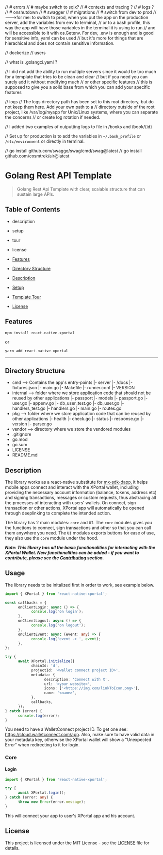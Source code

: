 // # errors 
// # maybe switch to sqlx?
// # contexts and tracing ?
// # logs ?
// # onshutdown
// # swagger
// # migrations
// # switch from dev to prod
// --->for me: to switch to prod, when you put the app on the production server, add the variables from env to terminal,
// or to a bash profile, this way the app will have those variables in the terminal it is using to run
// and will be accessible to it with os.Getenv. For dev, .env is enough and is good for sensitive info, yaml can be used
// but it's more for things that are hierachical and does not contain sensitive information.

// dockerize
// users

// what is .golangci.yaml ?

// I did not add the ability to run multiple servers since it would be too much for a template that tries to be clean and clear
// but if you need you can surely add it without modifying much
// or other specific features
// this is supposed to give you a solid base from which you can add your specific features

// logs
// The logs directory path has been set to this root directory, but do not keep them here. Add your own path to a
// directory outside of the root project, like /var/log/myapp for Unix/Linux systems, where you can separate the concerns
// or create log rotation if needed.

// I added two examples of outputting logs to file in /books and /book/{id}

// Set up for production is to add the variables in `~/.bash_profile` or `/etc/environment` or directly in terminal.

// go install github.com/swaggo/swag/cmd/swag@latest
// go install github.com/cosmtrek/air@latest


# Golang Rest API Template
> Golang Rest Api Template with clear, scalable structure that can sustain large APIs.

## Table of Contents

- description
- setup
- tour
- license

- [Features](#Features)
- [Directory Structure](#Directory-Structure)
- [Description](#Description)
- [Setup](#Setup)
- [Template Tour](#Tempalte-Tour)
- [License](#license)

## Features

```bash
npm install react-native-xportal
```
or 
```bash
yarn add react-native-xportal
```

---

## Directory Structure
- cmd --> Contains the app's entry-points 
  |- server
     |- /docs
     |- fixtures.json
     |- main.go
     |- Makefile
     |- runner.conf
     |- VERSION
- internal --> folder where we store application code that should not be reused by other applications
  |- passport
     |- models
        |- passport.go
        |- user.go
     |- appenv.go
     |- db_user_test.go
     |- db_user.go
     |- handlers_test.go
     |- handlers.go
     |- main.go
     |- routes.go
- pkg --> folder where we store application code that can be reused by other applications
  |- health
     |- check.go
  |- status
     |- response.go
  |- version
     |- parser.go
- vendor --> directory where we store the vendored modules
- .gitignore
- go.mod
- go.sum
- LICENSE
- README.md


## Description
The library works as a react-native substitute for [mx-sdk-dapp](https://github.com/multiversx/mx-sdk-dapp/tree/main), it helps mobile apps connect and interact with the XPortal wallet, including providing the necessary account information (balance, tokens, address etc) and signing transactions, messages or custom requests, thus abstracing all the processes of interacting with users' wallets. On connect, sign transaction or other actions, XPortal app will automatically be opened through deeplinking to complete the intended action. 

The library has 2 main modules: `core` and `UI`. The `core` modules gives you the functions to connect, sign transactions and other so that you can call them anywhere you need. The `UI` modules exports buttons for ease of use, they also use the `core` module under the hood.

***Note: This library has all the basic functionalities for interacting with the XPortal Wallet. New functionalities can be added - if you want to contribute, please see the [Contributing](#contributing) section.***

## Usage
The library needs to be initalized first in order to work, see example below.
```typescript
import { XPortal } from 'react-native-xportal';

const callbacks = {
      onClientLogin: async () => {
            console.log('on login');
      },
      onClientLogout: async () => {
            console.log('on logout');
      },
      onClientEvent: async (event: any) => {
            console.log('event -> ', event);
      },
};

try {
      await XPortal.initialize({
            chainId: 'd',
            projectId: '<wallet connect project ID>',
            metadata: {
                  description: 'Connect with X',
                  url: '<your website>',
                  icons: ['<https://img.com/linkToIcon.png>'],
                  name: '<name>',
            },
            callbacks,
      });
} catch (error) {
      console.log(error);
}
```
You need to  have a WalletConnect project ID. To get one see: https://cloud.walletconnect.com/app. Also, make sure to have valid data in your metadata key, otherwise the XPortal wallet will show a "Unexpected Error" when redirecting to it for login.

### Core
#### Login
```typescript
import { XPortal } from 'react-native-xportal';

try {
      await XPortal.login();
} catch (error: any) {
      throw new Error(error.message);
}
```
This will connect your app to user's XPortal app and his account.

## License

This project is licensed under the MIT License - see the [LICENSE](./LICENSE) file for details.

